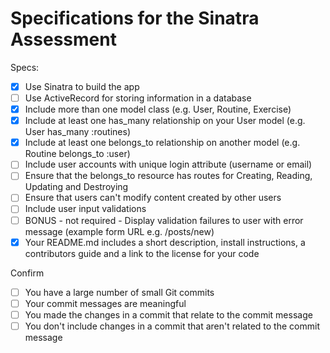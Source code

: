 # Specifications for the Sinatra Assessment

Specs:
- [x] Use Sinatra to build the app
- [ ] Use ActiveRecord for storing information in a database
- [X] Include more than one model class (e.g. User, Routine, Exercise)
- [X] Include at least one has_many relationship on your User model (e.g. User has_many :routines)
- [X] Include at least one belongs_to relationship on another model (e.g. Routine belongs_to :user)
- [ ] Include user accounts with unique login attribute (username or email)
- [ ] Ensure that the belongs_to resource has routes for Creating, Reading, Updating and Destroying
- [ ] Ensure that users can't modify content created by other users
- [ ] Include user input validations
- [ ] BONUS - not required - Display validation failures to user with error message (example form URL e.g. /posts/new)
- [X] Your README.md includes a short description, install instructions, a contributors guide and a link to the license for your code

Confirm
- [ ] You have a large number of small Git commits
- [ ] Your commit messages are meaningful
- [ ] You made the changes in a commit that relate to the commit message
- [ ] You don't include changes in a commit that aren't related to the commit message
